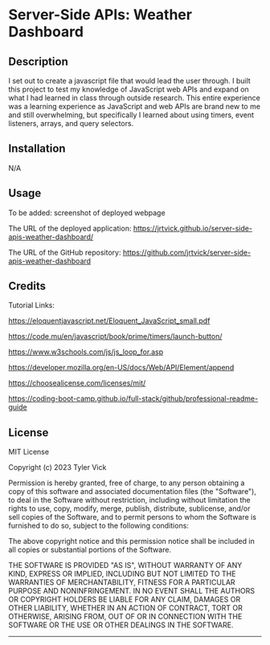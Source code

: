 # Server-Side APIs: Weather Dashboard

## Description

I set out to create a javascript file that would lead the user through. I built this project to test my knowledge of JavaScript web APIs and expand on what I had learned in class through outside research. This entire experience was a learning experience as JavaScript and web APIs are brand new to me and still overwhelming, but specifically I learned about using timers, event listeners, arrays,  and query selectors.

## Installation

N/A

## Usage

To be added: screenshot of deployed webpage


The URL of the deployed application: https://jrtvick.github.io/server-side-apis-weather-dashboard/


The URL of the GitHub repository: https://github.com/jrtvick/server-side-apis-weather-dashboard

## Credits

Tutorial Links:

https://eloquentjavascript.net/Eloquent_JavaScript_small.pdf

https://code.mu/en/javascript/book/prime/timers/launch-button/

https://www.w3schools.com/js/js_loop_for.asp

https://developer.mozilla.org/en-US/docs/Web/API/Element/append

https://choosealicense.com/licenses/mit/

https://coding-boot-camp.github.io/full-stack/github/professional-readme-guide

## License

MIT License

Copyright (c) 2023 Tyler Vick

Permission is hereby granted, free of charge, to any person obtaining a copy
of this software and associated documentation files (the "Software"), to deal
in the Software without restriction, including without limitation the rights
to use, copy, modify, merge, publish, distribute, sublicense, and/or sell
copies of the Software, and to permit persons to whom the Software is
furnished to do so, subject to the following conditions:

The above copyright notice and this permission notice shall be included in all
copies or substantial portions of the Software.

THE SOFTWARE IS PROVIDED "AS IS", WITHOUT WARRANTY OF ANY KIND, EXPRESS OR
IMPLIED, INCLUDING BUT NOT LIMITED TO THE WARRANTIES OF MERCHANTABILITY,
FITNESS FOR A PARTICULAR PURPOSE AND NONINFRINGEMENT. IN NO EVENT SHALL THE
AUTHORS OR COPYRIGHT HOLDERS BE LIABLE FOR ANY CLAIM, DAMAGES OR OTHER
LIABILITY, WHETHER IN AN ACTION OF CONTRACT, TORT OR OTHERWISE, ARISING FROM,
OUT OF OR IN CONNECTION WITH THE SOFTWARE OR THE USE OR OTHER DEALINGS IN THE
SOFTWARE.

---